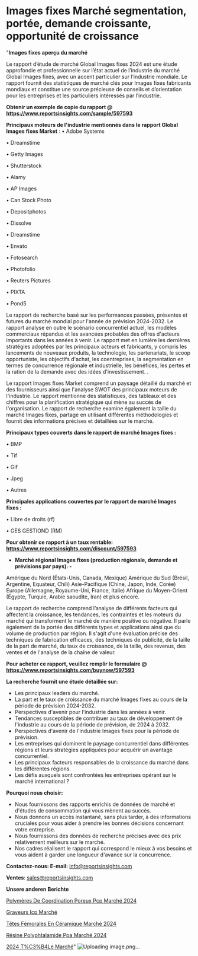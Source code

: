 # Images fixes Marché segmentation, portée, demande croissante, opportunité de croissance

"<strong>Images fixes aperçu du marché</strong>

Le rapport d’étude de marché Global Images fixes 2024 est une étude approfondie et professionnelle sur l’état actuel de l’industrie du marché Global Images fixes, avec un accent particulier sur l’industrie mondiale. Le rapport fournit des statistiques de marché clés pour Images fixes fabricants mondiaux et constitue une source précieuse de conseils et d’orientation pour les entreprises et les particuliers intéressés par l’industrie.

<strong>Obtenir un exemple de copie du rapport @ <a href=https://www.reportsinsights.com/sample/597593>https://www.reportsinsights.com/sample/597593</a></strong>

<strong>Principaux moteurs de l'industrie mentionnés dans le rapport Global Images fixes Market</strong> :
• Adobe Systems

• Dreamstime

• Getty Images

• Shutterstock

• Alamy

• AP Images

• Can Stock Photo

• Depositphotos

• Dissolve

• Dreamstime

• Envato

• Fotosearch

• Photofolio

• Reuters Pictures

• PIXTA

• Pond5

Le rapport de recherche basé sur les performances passées, présentes et futures du marché mondial pour l'année de prévision 2024-2032. Le rapport analyse en outre le scénario concurrentiel actuel, les modèles commerciaux répandus et les avancées probables des offres d'acteurs importants dans les années à venir. Le rapport met en lumière les dernières stratégies adoptées par les principaux acteurs et fabricants, y compris les lancements de nouveaux produits, la technologie, les partenariats, le scoop opportuniste, les objectifs d'achat, les coentreprises, la segmentation en termes de concurrence régionale et industrielle, les bénéfices, les pertes et la ration de la demande avec des idées d'investissement. .

Le rapport Images fixes Market comprend un paysage détaillé du marché et des fournisseurs ainsi que l'analyse SWOT des principaux moteurs de l'industrie. Le rapport mentionne des statistiques, des tableaux et des chiffres pour la planification stratégique qui mène au succès de l'organisation. Le rapport de recherche examine également la taille du marché Images fixes, partage en utilisant différentes méthodologies et fournit des informations précises et détaillées sur le marché.

<strong>Principaux types couverts dans le rapport de marché Images fixes :</strong>

• BMP

• Tif

• Gif

• Jpeg

• Autres

<strong>Principales applications couvertes par le rapport de marché Images fixes :</strong>

• Libre de droits (rf)

• GES GESTIOND (RM)

<strong>Pour obtenir ce rapport à un taux rentable: <a href=https://www.reportsinsights.com/discount/597593>https://www.reportsinsights.com/discount/597593</a></strong>
<ul>
  <li><strong>Marché régional Images fixes (production régionale, demande et prévisions par pays): -</strong></li>
</ul>
Amérique du Nord (États-Unis, Canada, Mexique)
Amérique du Sud (Brésil, Argentine, Equateur, Chili)
Asie-Pacifique (Chine, Japon, Inde, Corée)
Europe (Allemagne, Royaume-Uni, France, Italie)
Afrique du Moyen-Orient (Égypte, Turquie, Arabie saoudite, Iran) et plus encore.

Le rapport de recherche comprend l’analyse de différents facteurs qui affectent la croissance, les tendances, les contraintes et les moteurs du marché qui transforment le marché de manière positive ou négative. Il parle également de la portée des différents types et applications ainsi que du volume de production par région. Il s'agit d'une évaluation précise des techniques de fabrication efficaces, des techniques de publicité, de la taille de la part de marché, du taux de croissance, de la taille, des revenus, des ventes et de l'analyse de la chaîne de valeur.

<strong>Pour acheter ce rapport, veuillez remplir le formulaire @   <a href=https://www.reportsinsights.com/buynow/597593>https://www.reportsinsights.com/buynow/597593</a></strong>

<strong>La recherche fournit une étude détaillée sur:</strong>
<ul>
  <li>Les principaux leaders du marché.</li>
  <li>La part et le taux de croissance du marché Images fixes au cours de la période de prévision 2024-2032.</li>
  <li>Perspectives d'avenir pour l'industrie dans les années à venir.</li>
  <li>Tendances susceptibles de contribuer au taux de développement de l'industrie au cours de la période de prévision, de 2024 à 2032.</li>
  <li>Perspectives d'avenir de l'industrie Images fixes pour la période de prévision.</li>
  <li>Les entreprises qui dominent le paysage concurrentiel dans différentes régions et leurs stratégies appliquées pour acquérir un avantage concurrentiel.</li>
  <li>Les principaux facteurs responsables de la croissance du marché dans les différentes régions.</li>
  <li>Les défis auxquels sont confrontées les entreprises opérant sur le marché international ?</li>
</ul>
<strong>Pourquoi nous choisir:</strong>
<ul>
  <li>Nous fournissons des rapports enrichis de données de marché et d'études de consommation qui vous mènent au succès.</li>
  <li>Nous donnons un accès instantané, sans plus tarder, à des informations cruciales pour vous aider à prendre les bonnes décisions concernant votre entreprise.</li>
  <li>Nous fournissons des données de recherche précises avec des prix relativement meilleurs sur le marché.</li>
  <li>Nos cadres réalisent le rapport qui correspond le mieux à vos besoins et vous aident à garder une longueur d'avance sur la concurrence.</li>
</ul>
<strong>Contactez-nous:
</strong><strong>E-mail:</strong> <a href=mailto:info@reportsinsights.com>info@reportsinsights.com</a>

<strong>Ventes</strong>: <a href=mailto:sales@reportsinsights.com>sales@reportsinsights.com</a>

<strong>Unsere anderen Berichte</strong>

<a href=https://www.linkedin.com/pulse/polymères-de-coordination-poreux-pcp-marché-latest-zf4oc/>Polymères De Coordination Poreux Pcp Marché 2024</a>

<a href=https://www.linkedin.com/pulse/graveurs-icp-march%C3%A9-2024-2032-part-croissance-0lmuc/>Graveurs Icp Marché</a>

<a href=https://www.linkedin.com/pulse/têtes-fémorales-en-céramique-marché-2024-possibilités-p324c/>Têtes Fémorales En Céramique Marché 2024</a>

<a href=https://www.linkedin.com/pulse/résine-polyphtalamide-ppa-marché-rapport-itajc/>Résine Polyphtalamide Ppa Marché 2024</a>

<a href=https://www.linkedin.com/pulse/2024-t%C3%B4le-march%C3%A9-rapport-sc%C3%A9nario-concurrentiel-ctqgc/>2024 T%C3%B4Le Marché</a>"
![Uploading image.png…]()

